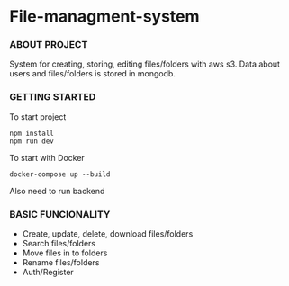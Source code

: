# File-managment-system

### ABOUT PROJECT

System for creating, storing, editing files/folders with aws s3. Data about users and files/folders is stored in mongodb.

### GETTING STARTED

To start project
```
npm install
npm run dev
```

To start with Docker
```
docker-compose up --build
```

Also need to run backend

### BASIC FUNCIONALITY

- Create, update, delete, download files/folders
- Search files/folders
- Move files in to folders
- Rename files/folders
- Auth/Register
